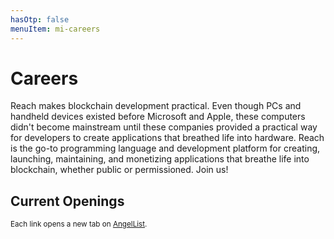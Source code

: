 ```yaml
---
hasOtp: false
menuItem: mi-careers
---
```


# Careers

Reach makes blockchain development practical. Even though PCs and handheld devices existed before Microsoft and Apple, these computers didn't become mainstream until these companies provided a practical way for developers to create applications that breathed life into hardware. Reach is the go-to programming language and development platform for creating, launching, maintaining, and monetizing applications that breathe life into blockchain, whether public or permissioned. Join us!

## Current Openings

<small>Each link opens a new tab on [AngelList](https://angel.co/company/reach-sh).</small>

<script data-startup="reach-sh" src="https://angel.co/javascripts/embed_jobs.js" id="angellist_embed" async></script>
